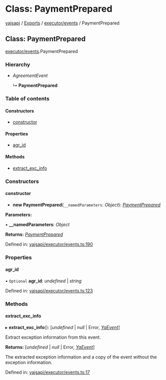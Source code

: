 # Class: PaymentPrepared

[yajsapi](../yajsapi.md) / [Exports](../modules/) / [executor/events](../modules/executor_events.md) / PaymentPrepared

## Class: PaymentPrepared

[executor/events](../modules/executor_events.md).PaymentPrepared

### Hierarchy

* _AgreementEvent_

  ↳ **PaymentPrepared**

### Table of contents

#### Constructors

* [constructor](executor_events.paymentprepared.md#constructor)

#### Properties

* [agr\_id](executor_events.paymentprepared.md#agr_id)

#### Methods

* [extract\_exc\_info](executor_events.paymentprepared.md#extract_exc_info)

### Constructors

#### constructor

+ **new PaymentPrepared**\(`__namedParameters`: _Object_\): [_PaymentPrepared_](executor_events.paymentprepared.md)

**Parameters:**

• **\_\_namedParameters**: _Object_

**Returns:** [_PaymentPrepared_](executor_events.paymentprepared.md)

Defined in: [yajsapi/executor/events.ts:190](https://github.com/golemfactory/yajsapi/blob/289a25a/yajsapi/executor/events.ts#L190)

### Properties

#### agr\_id

• `Optional` **agr\_id**: _undefined_ \| _string_

Defined in: [yajsapi/executor/events.ts:123](https://github.com/golemfactory/yajsapi/blob/289a25a/yajsapi/executor/events.ts#L123)

### Methods

#### extract\_exc\_info

▸ **extract\_exc\_info**\(\): \[_undefined_ \| _null_ \| Error, [_YaEvent_](executor_events.yaevent.md)\]

Extract exception information from this event.

**Returns:** \[_undefined_ \| _null_ \| Error, [_YaEvent_](executor_events.yaevent.md)\]

The extracted exception information and a copy of the event without the exception information.

Defined in: [yajsapi/executor/events.ts:17](https://github.com/golemfactory/yajsapi/blob/289a25a/yajsapi/executor/events.ts#L17)

